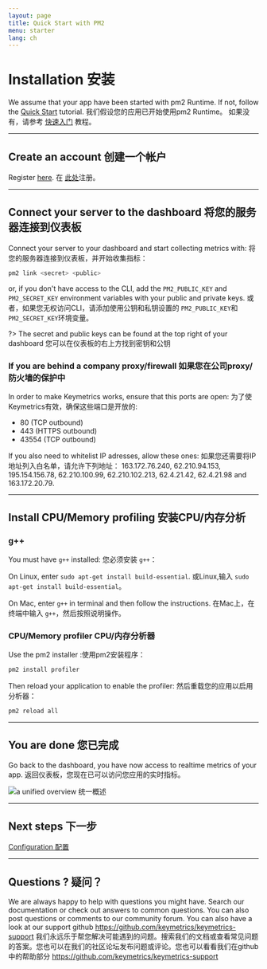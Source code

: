 ```yaml
---
layout: page
title: Quick Start with PM2
menu: starter
lang: ch
---
```


# Installation 安装

We assume that your app have been started with pm2 Runtime. If not, follow the [Quick Start](runtime/quickstart.md) tutorial.
我们假设您的应用已开始使用pm2 Runtime。 如果没有，请参考 [快速入门](runtime/quickstart.md) 教程。

---

## Create an account 创建一个帐户

Register [here](https://app.keymetrics.io/api/oauth/register).
在 [此处](https://app.keymetrics.io/api/oauth/register)注册。

---

## Connect your server to the dashboard 将您的服务器连接到仪表板

Connect your server to your dashboard and start collecting metrics with:
将您的服务器连接到仪表板，并开始收集指标：

```bash
pm2 link <secret> <public>
```

or, if you don't have access to the CLI, add the `PM2_PUBLIC_KEY` and `PM2_SECRET_KEY` environment variables with your public and private keys.
或者，如果您无权访问CLI，请添加使用公钥和私钥设置的 `PM2_PUBLIC_KEY`和 `PM2_SECRET_KEY`环境变量。

?> The secret and public keys can be found at the top right of your dashboard
您可以在仪表板的右上方找到密钥和公钥

### If you are behind a company proxy/firewall 如果您在公司proxy/防火墙的保护中

In order to make Keymetrics works, ensure that this ports are open:
为了使Keymetrics有效，确保这些端口是开放的:
- 80 (TCP outbound)
- 443 (HTTPS outbound)
- 43554 (TCP outbound)

If you also need to whitelist IP adresses, allow these ones:
如果您还需要将IP地址列入白名单，请允许下列地址：
163.172.76.240, 62.210.94.153, 195.154.156.78, 62.210.100.99, 62.210.102.213, 62.4.21.42, 62.4.21.98 and 163.172.20.79.

---

## Install CPU/Memory profiling 安装CPU/内存分析

### g++

You must have `g++` installed: 您必须安装 `g++`：

On Linux, enter `sudo apt-get install build-essential`. 或Linux,输入 `sudo apt-get install build-essential`。

On Mac, enter `g++` in terminal and then follow the instructions. 在Mac上，在终端中输入 `g++`，然后按照说明操作。

### CPU/Memory profiler CPU/内存分析器

Use the pm2 installer :使用pm2安装程序：

```bash
pm2 install profiler
```

Then reload your application to enable the profiler: 然后重载您的应用以启用分析器：

```bash
pm2 reload all
```

---

## You are done 您已完成

Go back to the dashboard, you have now access to realtime metrics of your app.
返回仪表板，您现在已可以访问您应用的实时指标。

![a unified overview 统一概述](../overview/unified.png)

---

## Next steps 下一步

[Configuration 配置](monitoring/guide/configuration.md)

---

## Questions ? 疑问？

We are always happy to help with questions you might have. Search our documentation or check out answers to common questions. You can also post questions or comments to our community forum. You can also have a look at our support github https://github.com/keymetrics/keymetrics-support
我们永远乐于帮您解决可能遇到的问题。搜索我们的文档或查看常见问题的答案。您也可以在我们的社区论坛发布问题或评论。您也可以看看我们在github中的帮助部分 https://github.com/keymetrics/keymetrics-support